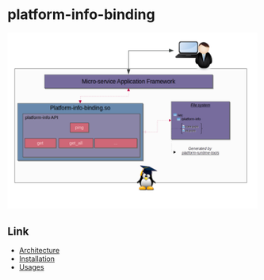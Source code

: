 # platform-info-binding

![architecture](./docs/img/architecture_platform-info-binding.png)

## Link

* [Architecture](./docs/1-architecture-presentation.md)
* [Installation](./docs/2-installation-guide.md)
* [Usages](./docs/3-usages.md)

